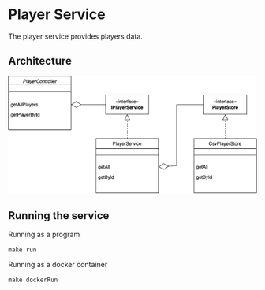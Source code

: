 # Player Service
The player service provides players data. 

## Architecture
![](https://github.com/mayank3012jain/player-service/blob/master/UML.jpg?raw=true)

## Running the service
Running as a program
```
make run
```
Running as a docker container
```
make dockerRun
```